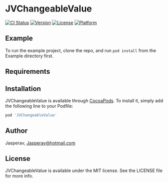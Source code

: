 # JVChangeableValue

[![CI Status](https://img.shields.io/travis/Jasperav/JVChangeableValue.svg?style=flat)](https://travis-ci.org/Jasperav/JVChangeableValue)
[![Version](https://img.shields.io/cocoapods/v/JVChangeableValue.svg?style=flat)](https://cocoapods.org/pods/JVChangeableValue)
[![License](https://img.shields.io/cocoapods/l/JVChangeableValue.svg?style=flat)](https://cocoapods.org/pods/JVChangeableValue)
[![Platform](https://img.shields.io/cocoapods/p/JVChangeableValue.svg?style=flat)](https://cocoapods.org/pods/JVChangeableValue)

## Example

To run the example project, clone the repo, and run `pod install` from the Example directory first.

## Requirements

## Installation

JVChangeableValue is available through [CocoaPods](https://cocoapods.org). To install
it, simply add the following line to your Podfile:

```ruby
pod 'JVChangeableValue'
```

## Author

Jasperav, Jasperav@hotmail.com

## License

JVChangeableValue is available under the MIT license. See the LICENSE file for more info.
